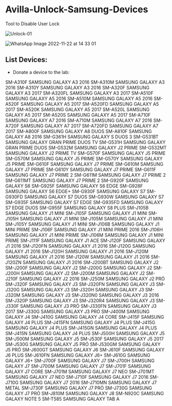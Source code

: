 # Avilla-Unlock-Samsung-Devices
Tool to Disable User Lock

![Unlock-01](https://user-images.githubusercontent.com/102838167/203383175-6e0a0afc-13a1-488d-97ae-4a20d20be07b.JPG)

![WhatsApp Image 2022-11-22 at 14 33 01](https://user-images.githubusercontent.com/102838167/203383547-b6631610-f616-4bc1-a8a3-72337f52be63.jpeg)

## List Devices:

- Donate a device to the lab:

SM-A310F
SAMSUNG GALAXY A3 2016
SM-A310M
SAMSUNG GALAXY A3 2016
SM-A310Y
SAMSUNG GALAXY A3 2016
SM-A320F
SAMSUNG GALAXY A3 2017
SM-A320FL
SAMSUNG GALAXY A3 2017
SM-A510F
SAMSUNG GALAXY A5 2016
SM-A510M
SAMSUNG GALAXY A5 2016
SM-A520F
SAMSUNG GALAXY A5 2017
SM-A520FD
SAMSUNG GALAXY A5 2017
SM-A520K
SAMSUNG GALAXY A5 2017
SM-A520L
SAMSUNG GALAXY A5 2017
SM-A520S
SAMSUNG GALAXY A5 2017
SM-A710F
SAMSUNG GALAXY A7 2016
SM-A710M
SAMSUNG GALAXY A7 2016
SM-A720F
SAMSUNG GALAXY A7 2017
SM-A720FD
SAMSUNG GALAXY A7 2017
SM-A800F
SAMSUNG GALAXY A8 DUOS
SM-A810F
SAMSUNG GALAXY A8 2016
SM-G361H
SAMSUNG GALAXY S DUOS 3
SM-G531BT
SAMSUNG GALAXY GRAN PRIME DUOS TV
SM-G531H
SAMSUNG GALAXY GRAN PRIME DUOS
SM-G532M
SAMSUNG GALAXY J2 PRIME
SM-G532MT
SAMSUNG GALAXY J2 PRIME TV
SM-G570F
SAMSUNG GALAXY J5 PRIME
SM-G570M
SAMSUNG GALAXY J5 PRIME
SM-G570Y
SAMSUNG GALAXY J5 PRIME
SM-G610F
SAMSUNG GALAXY J7 PRIME
SM-G610M
SAMSUNG GALAXY J7 PRIME
SM-G610Y
SAMSUNG GALAXY J7 PRIME
SM-G611F
SAMSUNG GALAXY J7 PRIME 2
SM-G611M
SAMSUNG GALAXY J7 PRIME 2
SM-G611MT
SAMSUNG GALAXY J7 PRIME 2
SM-G920F
SAMSUNG GALAXY S6
SM-G925F
SAMSUNG GALAXY S6 EDGE
SM-G928F
SAMSUNG GALAXY S6 EDGE+
SM-G930F
SAMSUNG GALAXY S7
SM-G930FD
SAMSUNG GALAXY S7 DUOS
SM-G930W
SAMSUNG GALAXY S7
SM-G935F
SAMSUNG GALAXY S7 EDGE
SM-G935FD
SAMSUNG GALAXY S7 EDGE DUOS
SM-G955F
SAMSUNG GALAXY S8 PLUS
SM-J105B
SAMSUNG GALAXY J1 MINI
SM-J105F
SAMSUNG GALAXY J1 MINI
SM-J105H
SAMSUNG GALAXY J1 MINI
SM-J105M
SAMSUNG GALAXY J1 MINI
SM-J105Y
SAMSUNG GALAXY J1 MINI
SM-J106B
SAMSUNG GALAXY J1 MINI PRIME
SM-J106F
SAMSUNG GALAXY J1 MINI PRIME 2016
SM-J106H
SAMSUNG GALAXY J1 MINI PRIME
SM-J106M
SAMSUNG GALAXY J1 MINI PRIME
SM-J111F
SAMSUNG GALAXY J1 ACE
SM-J120F
SAMSUNG GALAXY J1 2016
SM-J120FN
SAMSUNG GALAXY J1 2016
SM-J120G
SAMSUNG GALAXY J1 2016
SM-J120H
SAMSUNG GALAXY J1 2016
SM-J120M
SAMSUNG GALAXY J1 2016
SM-J120W
SAMSUNG GALAXY J1 2016
SM-J120ZN
SAMSUNG GALAXY J1 2016
SM-J200BT
SAMSUNG GALAXY J2
SM-J200F
SAMSUNG GALAXY J2
SM-J200G
SAMSUNG GALAXY J2
SM-J200H
SAMSUNG GALAXY J2
SM-J200M
SAMSUNG GALAXY J2
SM-J210F
SAMSUNG GALAXY J2 2016
SM-J250M
SAMSUNG GALAXY J2 PRÓ
SM-J320F
SAMSUNG GALAXY J3
SM-J320FN
SAMSUNG GALAXY J3
SM-J320G
SAMSUNG GALAXY J3
SM-J320H
SAMSUNG GALAXY J3
SM-J320M
SAMSUNG GALAXY J3
SM-J320N0
SAMSUNG GALAXY J3 2016
SM-J320P
SAMSUNG GALAXY J3
SM-J320R4
SAMSUNG GALAXY J3
SM-J330F
SAMSUNG GALAXY J3 PRÓ
SM-J330FN
SAMSUNG GALAXY J3 2017
SM-J330G
SAMSUNG GALAXY J3 PRÓ
SM-J400M
SAMSUNG GALAXY J4
SM-J410G
SAMSUNG GALAXY J4 CORE
SM-J415F
SAMSUNG GALAXY J4 PLUS
SM-J415FN
SAMSUNG GALAXY J4 PLUS
SM-J415G
SAMSUNG GALAXY J4 PLUS
SM-J415GN
SAMSUNG GALAXY J4 PLUS
SM-J415N
SAMSUNG GALAXY J4 PLUS
SM-J500H
SAMSUNG GALAXY J5
SM-J500M
SAMSUNG GALAXY J5
SM-J530F
SAMSUNG GALAXY J5 2017
SM-J530G
SAMSUNG GALAXY J5 PRÓ
SM-J530GM
SAMSUNG GALAXY J5 PRÓ
SM-J600GT
SAMSUNG GALAXY J6
SM-J610F
SAMSUNG GALAXY J6 PLUS
SM-J610FN
SAMSUNG GALAXY J6+
SM-J610G
SAMSUNG GALAXY J6+
SM-J700F
SAMSUNG GALAXY J7
SM-J700H
SAMSUNG GALAXY J7
SM-J700M
SAMSUNG GALAXY J7
SM-J701F
SAMSUNG GALAXY J7 CORE
SM-J701M
SAMSUNG GALAXY J7 NEO
SM-J701MT
SAMSUNG GALAXY J7 NEO
SM-J710F
SAMSUNG GALAXY J7 2016
SM-J710G
SAMSUNG GALAXY J7 2016
SM-J710MN
SAMSUNG GALAXY J7 METAL
SM-J730F
SAMSUNG GALAXY J7 PRÓ
SM-J730G
SAMSUNG GALAXY J7 PRÓ
SM-J810M
SAMSUNG GALAXY J8
SM-N920C
SAMSUNG GALAXY NOTE 5
SM-T585
SAMSUNG GALAXY TAB A

